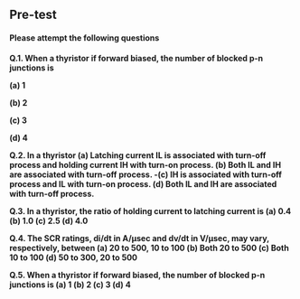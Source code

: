 ## <b> Pre-test
#### Please attempt the following questions

Q.1. When a thyristor if forward biased, the number of blocked p-n junctions is

<b>(a)	1</b>

(b)	2

(c)	3

(d)	4


Q.2. In a thyristor
(a)	Latching current IL is associated with turn-off process and holding current IH with turn-on process.
(b)	Both IL and IH are associated with turn-off process.
<b>-</b>(c)	IH is associated with turn-off process and IL with turn-on process.
(d)	Both IL and IH are associated with turn-off process.


Q.3. In a thyristor, the ratio of holding current to latching current is
(a)	0.4
(b)	1.0
(c)	2.5
(d)	4.0


Q.4. The SCR ratings, di/dt in A/µsec and dv/dt in V/µsec, may vary, respectively, between
(a)	20 to 500, 10 to 100
<b>(b)	Both 20 to 500</b>
(c)	Both 10 to 100
(d)	50 to 300, 20 to 500


Q.5. When a thyristor if forward biased, the number of blocked p-n junctions is
(a)	1
<b>(b)	2</b>
(c)	3
(d)	4
